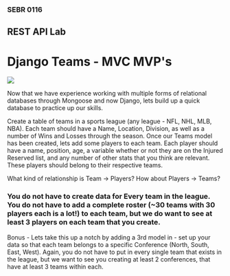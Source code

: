 ### SEBR 0116

## REST API Lab


# Django Teams - MVC MVP's

![](https://i.ebayimg.com/images/g/4N0AAOSwcKxiGAR-/s-l1200.webp)

Now that we have experience working with multiple forms of relational databases through Mongoose and now Django, lets build up a quick database to practice up our skills.

Create a table of teams in a sports league (any league - NFL, NHL, MLB, NBA). Each team should have a Name, Location, Division, as well as a number of Wins and Losses through the season. Once our Teams model has been created, lets add some players to each team. Each player should have a name, position, age, a variable whether or not they are on the Injured Reserved list, and any number of other stats that you think are relevant. These players should belong to their respective teams.

What kind of relationship is Team -> Players? How about Players -> Teams?

### You do not have to create data for Every team in the league. You do not have to add a complete roster (~30 teams with 30 players each is a lot!) to each team, but we do want to see at least 3 players on each team that you create.

Bonus - Lets take this up a notch by adding a 3rd model in - set up your data so that each team belongs to a specific Conference (North, South, East, West). Again, you do not have to put in every single team that exists in the league, but we want to see you creating at least 2 conferences, that have at least 3 teams within each. 
